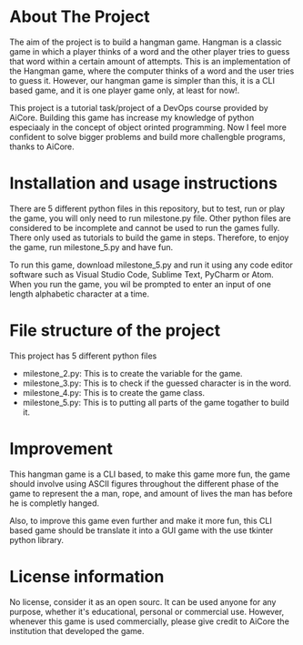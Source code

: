 # About The Project
The aim of the project is to build a hangman game. Hangman is a classic game in which a player thinks of a word and the other player tries to guess that word within a certain amount of attempts. This is an implementation of the Hangman game, where the computer thinks of a word and the user tries to guess it. However, our hangman game is simpler than this, it is a CLI based game, and it is one player game only, at least for now!.

This project is a tutorial task/project of a DevOps course provided by AiCore. Building this game has increase my knowledge of python especiaaly in the concept of object orinted programming. Now I feel more confident to solve bigger problems and build more challengble programs, thanks to AiCore.


# Installation and usage instructions
There are 5 different python files in this repository, but to test, run or play the game, you will only need to run milestone.py file. Other python files are considered to be incomplete and cannot be used to run the games fully. There only used as tutorials to build the game in steps. Therefore, to enjoy the game, run milestone_5.py and have fun.

To run this game, download milestone_5.py and run it using any code editor software such as Visual Studio Code, Sublime Text, PyCharm or Atom. When you run the game, you wil be prompted to enter an input of one length alphabetic character at a time.


# File structure of the project
This project has 5 different python files
- milestone_2.py: This is to create  the variable for the game.
- milestone_3.py: This is to check if the guessed character is in the word.
- milestone_4.py: This is to create the game class.
- milestone_5.py: This is to putting all parts of the game togather to build it.
  

# Improvement
This hangman game is a CLI based, to make this game more fun, the game should involve using ASCII figures throughout the different phase of the game to represent the a man, rope, and amount of lives the man has before he is completly hanged. 

Also, to improve this game even further and make it more fun, this CLI  based game should be translate it into a GUI game with the use tkinter python library.


# License information
No license, consider it as an open sourc. It can be used anyone for any purpose, whether it's educational, personal or commercial use. However, whenever this game is used commercially, please give credit to AiCore the institution that developed the game.
